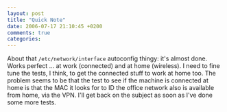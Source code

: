 ```yaml
---
layout: post
title: "Quick Note"
date: 2006-07-17 21:10:45 +0200
comments: true
categories: 
---
```


About that `/etc/network/interface` autoconfig thingy: it's almost done.
Works perfect ... at work (connected) and at home (wireless).  I need to
fine tune the tests, I think, to get the connected stuff to work at home
too.  The problem seems to be that the test to see if the machine is
connected at home is that the MAC it looks for to ID the office network
also is available from home, via the VPN.  I'll get back on the subject
as soon as I've done some more tests.
